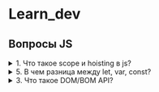 # Learn_dev

## Вопросы JS

<details>
<summary> 1. Что такое scope и hoisting в js?</summary>
<div> 
1.1 Hosting - это JS механизм при котором объявление переменных и функций всплывают на вверх скопа до того как код был выполнен. 

На этапе компеляции, которая происходит перед выполнением кода, код сканируется для объявления функции переменных, 
которые затем добавляются в память что позволяет быть использованными даже до того как они были обявлены в исходном коде.
Декларирование и объявление поднимается в начало кода, а присвоение значений остается на своем месте.
Мы уходим от ошибок объявления переменных.   
```javascript
let hoist;
hoisting();
function hoisting() {
    console.log(hoist);
    var what = 'Объявление переменной или функции.';
    console.log('Что поднимется к вершине кода?' + what);
    hoist = 'поднятие вверх функции и переменных';
    console.log('Вспдыние это ' + hoist);
}
```
Result:   
undefined  
Что поднимется к вершине кода?Объявление переменной или функции.  
Вспдыние это поднятие вверх функции и переменных  

[Eng:](https://www.digitalocean.com/community/tutorials/understanding-hoisting-in-javascript)
Hoisting is a JavaScript mechanism where variables and function declarations are moved to the top of their 
scope before code execution. Of note however, is the fact that the hoisting mechanism only moves the declaration.
The assignments are left in place. 
*In JavaScript, an undeclared variable is assigned the value undefined at execution and is also of type undefined.*
Если мы образается к переменной, которая не была обяъвлена -> *not defined*  
Если переменная была объявлена, но у нее нет значения -> *undefined*
 

#### undefined vs ReferenceError

Before we begin in earnest, let’s deliberate on a few things.
```javascript
nconsole.log(typeof variable); // Output: undefined
```
This brings us to our first point of note:

    In JavaScript, an undeclared variable is assigned the value undefined at execution and is also of type undefined.

Our second point is:
```javascript
console.log(variable); // Output: ReferenceError: variable is not defined
```
    In JavaScript, a ReferenceError is thrown when trying to access a previously undeclared variable.

The behaviour of JavaScript when handling variables becomes nuanced because of hoisting. We’ll look at this in depth in subsequent sections.




</div>
</details>

<details>
<summary>5.  В чем разница между let, var, const?</summary>
<div> 

[В чём разница между var, let и const в JavaScript:](https://medium.com/nuances-of-programming/%D0%B2-%D1%87%D1%91%D0%BC-%D1%80%D0%B0%D0%B7%D0%BD%D0%B8%D1%86%D0%B0-%D0%BC%D0%B5%D0%B6%D0%B4%D1%83-var-let-%D0%B8-const-%D0%B2-javascript-3084bfe9f7a3)     

["Переменная"](https://learn.javascript.ru/closure) – это  свойство  внутреннего объекта: Environment Record. 
«Получить или изменить переменную», означает, «получить или изменить свойство этого объекта».  

5.1 var - *function scoped*
Если вызвать вне зоны видимости получим ошибку undefined  
Eng: undefined when accessing a variable before it's declared
```javascript
function getDate () {
  var date = new Date()return date
}getDate()
console.log(date) // ❌ Reference Error
```
 Объявленным переменным присваивается значение undefined по умолчанию. Если вы попытаетесь получить
доступ к одной из этих переменных до того, как она была фактически объявлена, вам вернётся undefined 

5.2 let - *block scoped {}* 
Если вызвать вне зоны видимости получим ошибку ReferenceError вместо значения undefined.  
Eng: ReferenceError when accessing a variable before it's declared

```javascript
function discountPrices (prices, discount) {
  let discounted = []for (let i = 0; i < prices.length; i++) {
    let discountedPrice = prices[i] * (1 - discount)
    let finalPrice = Math.round(discountedPrice * 100) / 100
    discounted.push(finalPrice)
  }console.log(i) // 3
  console.log(discountedPrice) // 150
  console.log(finalPrice) // 150return discounted
}discountPrices([100, 200, 300], .5) // ❌ ReferenceError: i is not defined
```

5.3 const - *block scope {}*
Главное отличие const от let - начение переменной, объявленной с помощью const, нельзя переназначить.  

```javascript
let name = 'Tyler'
const handle = 'tylermcginnis'name = 'Tyler McGinnis' // ✅
handle = '@tylermcginnis' // ❌ TypeError: Assignment to constant variable.
```
Но изменение свойства объекта не является его переназначением!
```javascript
const person = {
  name: 'Kim Kardashian'
}person.name = 'Kim Kardashian West' // ✅person = {} // ❌ Assignment to constant variable.
```

</div>

</details>

<details>
<summary>3. Что такое DOM/BOM API?</summary>
<div> 
Ответ

</div>
</details>
